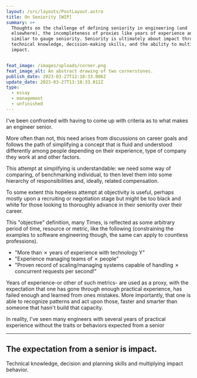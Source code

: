 ```yaml
---
layout: /src/layouts/PostLayout.astro
title: On Seniority [WIP]
summary: >+
  Thoughts on the challenge of defining seniority in engineering (﻿and
  elsewhere), t﻿he incompleteness of p﻿roxies like years of experience a﻿nd
  similar to gauge seniority. Seniority is ultimately about impact t﻿hrough
  technical knowledge, decision-making skills, and the ability to multiply
  impact.


feat_image: /images/uploads/corner.png
feat_image_alt: An abstract drawing of two cornerstones.
publish_date: 2023-03-27T12:18:33.006Z
update_date: 2023-03-27T13:18:33.012Z
type:
  - essay
  - management
  - unfinished
---
```


I've been confronted with having to come up with criteria as to what makes an engineer senior.

More often than not, this need arises from discussions on career goals and follows the path of simplifying a concept that is fluid and understood differently among people depending on their experience, type of company they work at and other factors.

This attempt at simplifying is understandable: we need some way of comparing, of benchmarking individual, to then level them into some hierarchy of responsibilities and, ideally, related compensation.

To some extent this hopeless attempt at objectivity is useful, perhaps mostly upon a recruiting or negotiation stage but might be too black and white for those looking to thoroughly advance in their seniority over their career.

This "objective" definition, many Times, is reflected as some arbitrary period of time, resource or metric, like the following (constraining the examples to software engineering though, the same can apply to countless professions).

- "More than ✗ years of experience with technology Y"
- "Experience managing teams of ✗ people"
- "Proven record of scaling/managing systems capable of handling ✗ concurrent requests per second!"

Years of experience-or other of such metrics- are used as a proxy, with the expectation that one has gone through enough practical experience, has failed enough and learned from ones mistakes. More importantly, that one is able to recognize patterns and act upon those, faster and smarter than someone that hasn't build that capacity.

In reality, I've seen many engineers with several years of practical experience without the traits or behaviors expected from a senior

<hr>

## T﻿he expectation from a senior is impact.

Technical knowledge, decision and planning skills and multiplying impact behavior.
